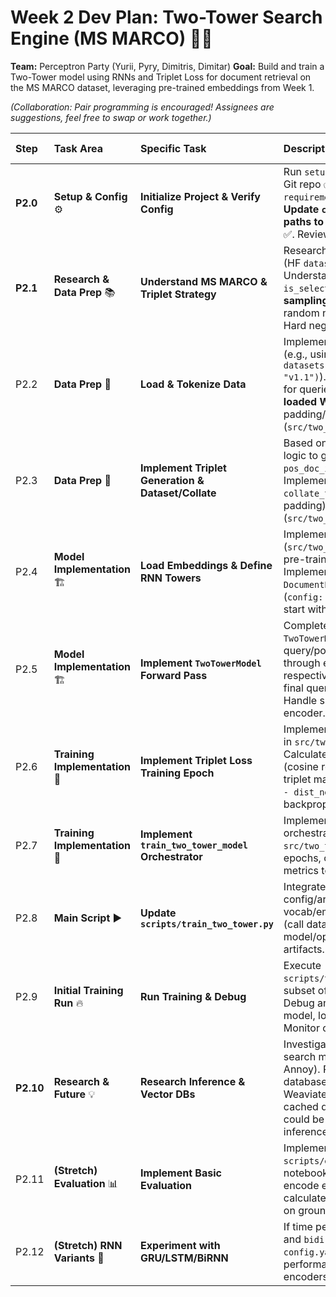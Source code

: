 # Week 2 Dev Plan: Two-Tower Search Engine (MS MARCO) 🗼🗼

**Team:** Perceptron Party (Yurii, Pyry, Dimitris, Dimitar)
**Goal:** Build and train a Two-Tower model using RNNs and Triplet Loss for document retrieval on the MS MARCO dataset, leveraging pre-trained embeddings from Week 1.

*(Collaboration: Pair programming is encouraged! Assignees are suggestions, feel free to swap or work together.)*

| Step  | Task Area                      | Specific Task                                       | Description & Details                                                                                                                                                                                                | Focus Suggestion | Git Branch Suggestion      | Status      |
| :---- | :----------------------------- | :-------------------------------------------------- | :------------------------------------------------------------------------------------------------------------------------------------------------------------------------------------------------------------------- | :--------------- | :------------------------- | :---------- |
| **P2.0** | **Setup & Config** ⚙️       | **Initialize Project & Verify Config**              | Run `setup_project.py` ✅. Initialize Git repo ✅. Set up venv & install `requirements.txt` ✅. **Crucially: Update `config.yaml` with correct paths to W1 vocab & embeddings** ✅. Review all config params.                 | Team (All)       | `main`                     | ✅ Done      |
| **P2.1** | **Research & Data Prep** 📚 | **Understand MS MARCO & Triplet Strategy**          | Research MS MARCO v1.1 format (HF `datasets` recommended?). Understand `query`, `passages`, `is_selected`. Decide on a **negative sampling strategy** for triplets (e.g., random non-positives from batch? Hard negatives?). | Dimitris / Pyry  | `feature/data-prep`      | ⏳ To Do     |
| P2.2  | **Data Prep** 🧹               | **Load & Tokenize Data**                            | Implement loading MS MARCO (e.g., using `datasets.load_dataset("ms_marco", "v1.1")`). Implement tokenization for queries/passages **using the loaded W1 Vocabulary**. Handle padding/truncation. (`src/two_tower/dataset.py`) | Dimitris / Pyry  | `feature/data-prep`      | ⏳ To Do     |
| P2.3  | **Data Prep** 🧹               | **Implement Triplet Generation & Dataset/Collate**  | Based on P2.1 strategy, implement logic to generate `(query_ids, pos_doc_ids, neg_doc_ids)` triplets. Implement `TripletDataset` and `collate_triplets` function (handles padding). (`src/two_tower/dataset.py`)           | Dimitris / Pyry  | `feature/data-prep`      | ⏳ To Do     |
| P2.4  | **Model Implementation** 🏗️     | **Load Embeddings & Define RNN Towers**             | Implement logic in `TwoTowerModel` (`src/two_tower/model.py`) to load pre-trained W1 embeddings. Implement `QueryEncoder` and `DocumentEncoder` using an RNN type (`config: two_tower.model_type` - start with GRU or LSTM). | Yurii / Dimitar  | `feature/model-arch`     | ⏳ To Do     |
| P2.5  | **Model Implementation** 🏗️     | **Implement `TwoTowerModel` Forward Pass**          | Complete the `forward` method in `TwoTowerModel` to take query/pos/neg IDs, pass them through embeddings and respective encoders, return the final query/pos/neg embeddings. Handle shared vs separate doc encoder.           | Yurii / Dimitar  | `feature/model-arch`     | ⏳ To Do     |
| P2.6  | **Training Implementation** 🔄 | **Implement Triplet Loss Training Epoch**         | Implement `train_epoch_two_tower` in `src/two_tower/trainer.py`. Calculate pairwise distances (cosine recommended), apply triplet margin loss (`F.relu(dist_pos - dist_neg + margin)`), perform backprop.                    | Pyry / Yurii     | `feature/training-loop`  | ⏳ To Do     |
| P2.7  | **Training Implementation** 🔄 | **Implement `train_two_tower_model` Orchestrator**  | Implement the main training orchestrator function in `src/two_tower/trainer.py`. Handle epochs, call `train_epoch`, log metrics to W&B, save final model.                                                              | Pyry / Yurii     | `feature/training-loop`  | ⏳ To Do     |
| P2.8  | **Main Script** ▶️              | **Update `scripts/train_two_tower.py`**             | Integrate all components: Load config/args, setup W&B, load vocab/embeddings, prepare data (call dataset functions), initialize model/optimizer, call trainer, log artifacts.                                              | Team (All)       | `feature/training-script`| ⏳ To Do     |
| P2.9  | **Initial Training Run** 🔥    | **Run Training & Debug**                            | Execute `scripts/train_two_tower.py` on a subset of data or for few epochs. Debug any issues in data pipeline, model, loss, or training loop. Monitor on W&B.                                                     | Team (All)       | `feature/initial-training`| ⏳ To Do     |
| **P2.10**| **Research & Future** 💡    | **Research Inference & Vector DBs**                 | Investigate efficient similarity search methods (e.g., FAISS, Annoy). Research how vector databases like **ChromaDB** or Weaviate work and how pre-cached document embeddings could be stored/queried for inference.         | Dimitar / James? | `docs/research`          | ⏳ To Do     |
| P2.11 | **(Stretch) Evaluation** 📊     | **Implement Basic Evaluation**                      | Implement `scripts/evaluate_two_tower.py` (or notebook). Load trained model, encode eval queries & docs, calculate Recall@k or MRR based on ground truth relevance.                                                  | Optional         | `feature/evaluation`     | ⏳ To Do     |
| P2.12 | **(Stretch) RNN Variants** 🚀   | **Experiment with GRU/LSTM/BiRNN**                  | If time permits, modify the `rnn_type` and `bidirectional` parameters in `config.yaml` and retrain to compare performance of different RNN encoders.                                                            | Optional         | `feature/rnn-variants`   | ⏳ To Do     |

